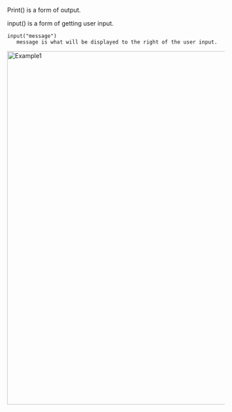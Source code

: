 Print() is a form of output.

input() is a form of getting user input.

    input("message")
       message is what will be displayed to the right of the user input.


<img width="818" alt="Example1" src="https://user-images.githubusercontent.com/46513413/75620090-39007a80-5b52-11ea-909a-bb9009be945a.PNG">





























